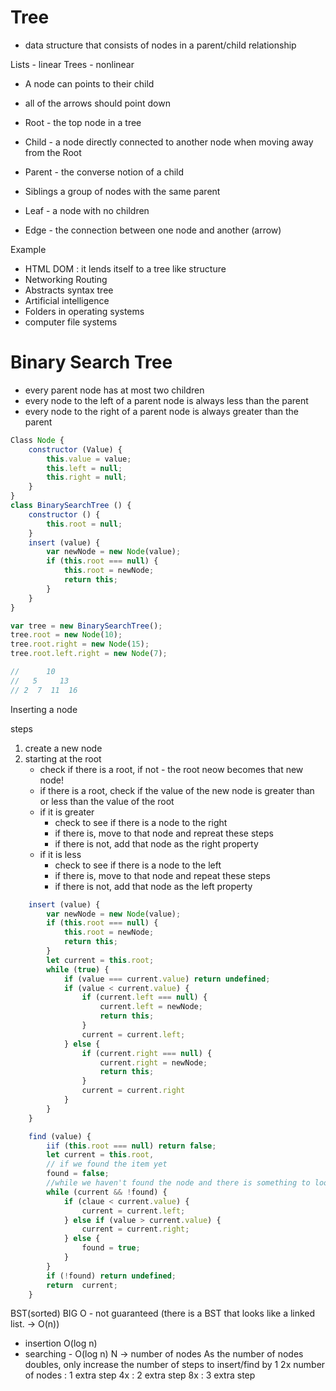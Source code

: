 # Tree 
- data structure that consists of nodes in a parent/child relationship 

Lists - linear
Trees - nonlinear 

- A node can points to their child 
- all of the arrows should point down 

- Root - the top node in a tree
- Child - a node directly connected to another node when moving away from the Root
- Parent - the converse notion of a child
- Siblings a group of nodes with the same parent
- Leaf - a node with no children 
- Edge - the connection between one node and another (arrow)

Example 

- HTML DOM : it lends itself to a tree like structure 
- Networking Routing
- Abstracts syntax tree
- Artificial intelligence 
- Folders in operating systems
- computer file systems 

# Binary Search Tree
- every parent node has at most two children
- every node to the left of a parent node is always less than the parent
- every node to the right of a parent node is always greater than the parent 

````Javascript 
Class Node {
    constructor (Value) {
        this.value = value;
        this.left = null;
        this.right = null;
    }
}
class BinarySearchTree () {
    constructor () {
        this.root = null;
    }
    insert (value) {
        var newNode = new Node(value);
        if (this.root === null) {
            this.root = newNode;
            return this;
        }
    }
}

var tree = new BinarySearchTree();
tree.root = new Node(10);
tree.root.right = new Node(15);
tree.root.left.right = new Node(7);

//      10
//   5     13
// 2  7  11  16

````
Inserting a node 

steps 
1. create a new node
2. starting at the root 
    - check if there is a root, if not - the root neow becomes that new node!
    - if there is a root, check if the value of the new node is greater than or less than the value of the root
    - if it is greater 
        - check to see if there is a node to the right 
        - if there is, move to that node and repreat these steps
        - if there is not, add that node as the right property 
    - if it is less 
        - check to see if there is a node to the left
        - if there is, move to that node and repeat these steps
        - if there is not, add that node as the left property 
````javascript 
    insert (value) {
        var newNode = new Node(value);
        if (this.root === null) {
            this.root = newNode;
            return this;
        } 
        let current = this.root;
        while (true) {
            if (value === current.value) return undefined;
            if (value < current.value) {
                if (current.left === null) {
                    current.left = newNode;
                    return this;
                }
                current = current.left;
            } else {
                if (current.right === null) {
                    current.right = newNode;
                    return this;
                }
                current = current.right 
            }
        }
    }
````


````javascript 
    find (value) {
        iif (this.root === null) return false;
        let current = this.root,
        // if we found the item yet
        found = false;
        //while we haven't found the node and there is something to loop over
        while (current && !found) {
            if (claue < current.value) {
                current = current.left;
            } else if (value > current.value) {
                current = current.right;
            } else {
                found = true;
            }
        }
        if (!found) return undefined;
        return  current;
    }
````

BST(sorted) BIG O - not guaranteed (there is a BST that looks like a linked list. -> O(n))
- insertion O(log n)
- searching - O(log n)
N -> number of nodes 
As the number of nodes doubles, only increase the number of steps to insert/find by 1
2x number of nodes : 1 extra step
4x                 : 2 extra step
8x                 : 3 extra step 
